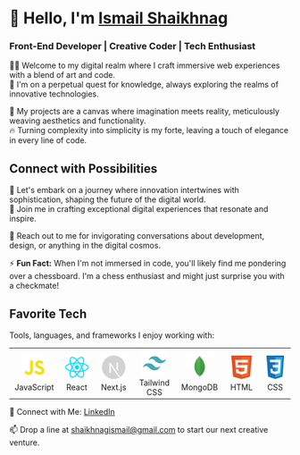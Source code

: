 <h1>👋 Hello, I'm <a href="https://ismailshaikhnag.vercel.app/">Ismail Shaikhnag</a></h1>
<h3>Front-End Developer | Creative Coder | Tech Enthusiast</h3>

👨‍💻 Welcome to my digital realm where I craft immersive web experiences with a blend of art and code.
<br> 
🌱 I'm on a perpetual quest for knowledge, always exploring the realms of innovative technologies.

💼 My projects are a canvas where imagination meets reality, meticulously weaving aesthetics and functionality.
<br>
🔥 Turning complexity into simplicity is my forte, leaving a touch of elegance in every line of code.

## Connect with Possibilities

🌌 Let's embark on a journey where innovation intertwines with sophistication, shaping the future of the digital world.
<br>
🚀 Join me in crafting exceptional digital experiences that resonate and inspire.

💬 Reach out to me for invigorating conversations about development, design, or anything in the digital cosmos.
<br>


⚡ **Fun Fact:** When I'm not immersed in code, you'll likely find me pondering over a chessboard. I'm a chess enthusiast and might just surprise you with a checkmate!







<!-- ---------------------------------------------------------- -->
<!-- ---------------------------------------------------------- -->
<!-- ---------------------------------------------------------- -->
<!-- ---------------------------------------------------------- -->

<!-- Your Favorite Tech -->
<h2  id="ismailshaikhnag-tech">Favorite Tech</h2>
<p >Tools, languages, and frameworks I enjoy working with:</p>
<table >
  <tr>
    <td align="center" width="96">
      <a href="#ismailshaikhnag-tech">
        <img src="https://raw.githubusercontent.com/vscode-icons/vscode-icons/master/icons/file_type_js.svg" width="48" height="48" alt="JavaScript" />
      </a>
      <br>JavaScript
    </td>
    <td align="center" width="96">
      <a href="#ismailshaikhnag-tech">
        <img src="https://raw.githubusercontent.com/vscode-icons/vscode-icons/master/icons/file_type_reactjs.svg" width="48" height="48" alt="React" />
      </a>
      <br>React
    </td>
    <td align="center" width="96">
      <a href="#ismailshaikhnag-tech">
        <img src="https://raw.githubusercontent.com/vscode-icons/vscode-icons/master/icons/file_type_next.svg" width="48" height="48" alt="Next.js" />
      </a>
      <br>Next.js
    </td>
    <td align="center" width="96">
      <a href="#ismailshaikhnag-tech">
        <img src="https://raw.githubusercontent.com/vscode-icons/vscode-icons/master/icons/file_type_tailwind.svg" width="48" height="48" alt="Tailwind CSS" />
      </a>
      <br>Tailwind CSS
    </td>
    <td align="center" width="96">
      <a href="#ismailshaikhnag-tech">
        <img src="https://raw.githubusercontent.com/vscode-icons/vscode-icons/master/icons/file_type_mongo.svg" width="48" height="48" alt="MongoDB" />
      </a>
      <br>MongoDB
    </td>
    <td align="center" width="96">
      <a href="#ismailshaikhnag-tech">
        <img src="https://raw.githubusercontent.com/vscode-icons/vscode-icons/master/icons/file_type_html.svg" width="48" height="48" alt="HTML" />
      </a>
      <br>HTML
    </td>
    <td align="center" width="96">
      <a href="#ismailshaikhnag-tech">
        <img src="https://raw.githubusercontent.com/vscode-icons/vscode-icons/master/icons/file_type_css.svg" width="48" height="48" alt="CSS" />
      </a>
      <br>CSS
    </td>
  </tr>
</table>


<!-- Your Contact Information and Message -->
<p >
  🔗 Connect with Me: <a href="https://www.linkedin.com/in/ismail-shaikhnag/">LinkedIn</a>
</p>
<p>
   📫 Drop a line at <a href="mailto:shaikhnagismail@gmail.com">shaikhnagismail@gmail.com</a> to start our next creative venture.
</p>



